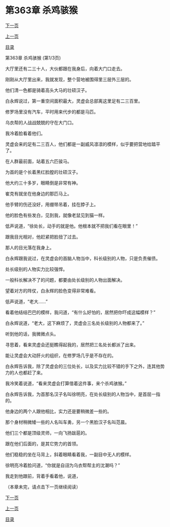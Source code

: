 <h1>第363章    杀鸡骇猴</h1>
            <div><p><a href="./1087_%E7%AC%AC363%E7%AB%A0_%E6%9D%80%E9%B8%A1%E9%AA%87%E7%8C%B4.md">下一页</a></p><p><a href="./1085_%E7%AC%AC362%E7%AB%A0_%E7%8B%97%E4%BB%97%E4%BA%BA%E5%8A%BF.md">上一页</a></p><p><a href="../">目录</a></p></div>
            <div><p>第363章    杀鸡骇猴 (第1/3页)</p><p>大厅里还有二三十人，大伙都跟在我身后，向着大门口走去。</p><p>刚刚从大厅里出来，我就发现，整个营地被围得里三层外三层的。</p><p>他们清一色都是骑着高头大马的壮硕汉子。</p><p>白永辉说过，第一重空间面积最大，灵虚会总部离这里足有二三百里。</p><p>修罗场里没有汽车，平时用来代步的都是马匹。</p><p>乌衣帮的人战战兢兢的守在大门口。</p><p>我冷着脸看着他们。</p><p>灵虚会来的足有二三百人，他们都是一副威风凛凛的模样，似乎要把营地给踏平了。</p><p>在人群最前面，站着五六匹骏马。</p><p>为首的是个长着黑红脸膛的壮硕汉子。</p><p>他大约三十多岁，眼睛倒是非常有神。</p><p>崔克有就坐在他身边的那匹马上。</p><p>他手臂的伤还没好，用绷带吊着，挂在脖子上。</p><p>他的脸色有些发白，见到我，就像老鼠见到猫一样。</p><p>低声说道，“徐处长，动手的就是他。他根本就不把我们看在眼里！”</p><p>跟我目光相对，他赶紧把脸扭了过去。</p><p>那人的目光落在我身上。</p><p>白永辉跟我说过，在灵虚会的首脑人物当中，科长级别的人物，只是负责催债。</p><p>处长级别的人物实力比较强悍。</p><p>一般科长解决不了的问题，都要由处长级别的人物出面解决。</p><p>望着对方的阵仗，白永辉的脸色变得非常难看。</p><p>低声说道，“老大……”</p><p>看着他结结巴巴的模样，我问道，“有什么好怕的，居然把你吓成这幅模样？”</p><p>白永辉说道，“老大，这下麻烦了，灵虚会三名处长级别的人物都来了。”</p><p>听到他的话，我微微点头。</p><p>寻思着，看来灵虚会还挺瞧得起我的，居然把三名处长都派了出来。</p><p>能让灵虚会大动肝火的组织，在修罗场几乎是不存在的。</p><p>白永辉告诉我，除了灵虚会的三位处长，以及实力比较不错的手下之外，连其他势力的人也都赶了来。</p><p>我冷笑着说道，“看来灵虚会打算借着这件事，来个杀鸡骇猴。”</p><p>白永辉告诉我，为首那名汉子名叫徐明亮，在处长级别的人物当中，是首屈一指的。</p><p>他身边的两个人跟他相比，实力还是要稍微差一些的。</p><p>那个身材稍微矮一些的人名叫车勇，另一个黑脸汉子名叫范晨。</p><p>他们三个都是顶级灵师，一向飞扬跋扈的。</p><p>跟在他们后面的，是其它势力的首领。</p><p>他们稳稳的坐在马背上，斜着眼睛看着我，一副目中无人的模样。</p><p>徐明亮冷着脸问道，“你就是自诩为乌衣帮帮主的沈潮吗？”</p><p>我走到他跟前，背着手看着他，说道，</p><p>（本章未完，请点击下一页继续阅读）</p></div>
            <div><p><a href="./1087_%E7%AC%AC363%E7%AB%A0_%E6%9D%80%E9%B8%A1%E9%AA%87%E7%8C%B4.md">下一页</a></p><p><a href="./1085_%E7%AC%AC362%E7%AB%A0_%E7%8B%97%E4%BB%97%E4%BA%BA%E5%8A%BF.md">上一页</a></p><p><a href="../">目录</a></p></div>